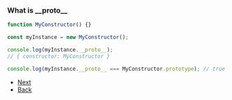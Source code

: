 ### What is \_\_proto\_\_

```js
function MyConstructor() {}

const myInstance = new MyConstructor();

console.log(myInstance.__proto__);
// { constructor: MyConstructor }

console.log(myInstance.__proto__ === MyConstructor.prototype); // true
```

- [Next](./prototypes-3.md)
- [Back](./prototypes-1.md)
